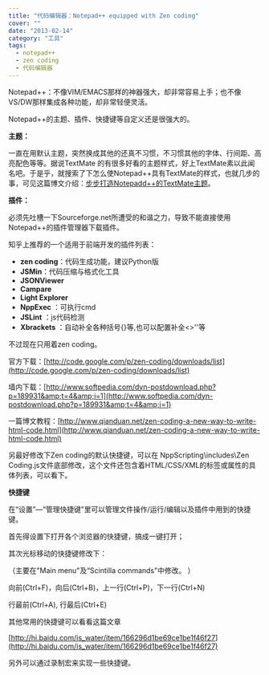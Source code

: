 ```yaml
---
title: "代码编辑器：Notepad++ equipped with Zen coding"
cover: ""
date: "2013-02-14"
category: "工具"
tags:
  - notepad++
  - zen coding
  - 代码编辑器
---
```


Notepad++：不像VIM/EMACS那样的神器强大，却非常容易上手；也不像VS/DW那样集成各种功能，却非常轻便灵活。

Notepad++的主题、插件、快捷键等自定义还是很强大的。

**主题：**

一直在用默认主题，突然换成其他的还真不习惯，不习惯其他的字体、行间距、高亮配色等等。据说TextMate 的有很多好看的主题样式，好上TextMate素以此闻名吧。于是乎，就搜索了下怎么使Notepad++具有TextMate的样式，也就几步的事，可见这篇博文介绍：[步步打造Notepadd++的TextMate主题](http://www.cnblogs.com/westfly/archive/2011/06/29/2093549.html)。

**插件：**

必须先吐槽一下Sourceforge.net所遭受的和谐之力，导致不能直接使用Notepad++的插件管理器下载插件。

知乎上推荐的一个适用于前端开发的插件列表：

* **zen coding**：代码生成功能，建议Python版
* **JSMin**：代码压缩与格式化工具
* **JSONViewer**
* **Campare**
* **Light Explorer**
* **NppExec** ：可执行cmd
* **JSLint** ：js代码检测
* **Xbrackets** ：自动补全各种括号{}[]()等,也可以配置补全&lt;&gt;''等

不过现在只用着zen coding。

官方下载：[http://code.google.com/p/zen-coding/downloads/list](http://code.google.com/p/zen-coding/downloads/list)

墙内下载：[http://www.softpedia.com/dyn-postdownload.php?p=189931&amp;t=4&amp;i=1](http://www.softpedia.com/dyn-postdownload.php?p=189931&amp;t=4&amp;i=1)

一篇博文教程：[http://www.qianduan.net/zen-coding-a-new-way-to-write-html-code.html](http://www.qianduan.net/zen-coding-a-new-way-to-write-html-code.html)

另最好修改下Zen coding的默认快捷键，可以在 NppScripting\includes\Zen Coding.js文件底部修改，这个文件还包含着HTML/CSS/XML的标签或属性的具体列表，可以看下。

**快捷键**

在“设置”—“管理快捷键”里可以管理文件操作/运行/编辑以及插件中用到的快捷键。

首先得设置下打开各个浏览器的快捷键，搞成一键打开；

其次光标移动的快捷键修改下：

（主要在"Main menu"及“Scintilla commands"中修改。 ）

向前(Ctrl+F)，向后(Ctrl+B)，上一行(Ctrl+P)，下一行(Ctrl+N)

行最前(Ctrl+A), 行最后(Ctrl+E)

其他常用的快捷键可以看看这篇文章

[http://hi.baidu.com/is_water/item/166296d1be69ce1be1f46f27](http://hi.baidu.com/is_water/item/166296d1be69ce1be1f46f27)

另外可以通过录制宏来实现一些快捷键。
